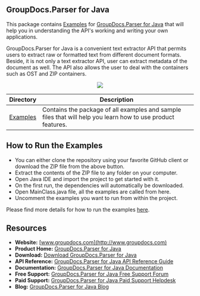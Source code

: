 ## GroupDocs.Parser for Java

This package contains [Examples](https://github.com/groupdocs-parser/GroupDocs.Parser-for-Java/tree/master/Examples) for [GroupDocs.Parser for Java](https://products.groupdocs.com/parser/java) that will help you in understanding the API's working and writing your own applications.

GroupDocs.Parser for Java is a convenient text extractor API that permits users to extract raw or formatted text from different document formats. Beside, it is not only a text extractor API, user can extract metadata of the document as well. The API also allows the user to deal with the containers such as OST and ZIP containers.

<p align="center">

  <a title="Download complete GroupDocs.Parser for Java source code" href="https://codeload.github.com/groupdocs-parser/GroupDocs.Parser-for-Java/zip/master">
	<img src="https://raw.github.com/AsposeExamples/java-examples-dashboard/master/images/downloadZip-Button-Large.png" />
  </a>
</p>

Directory | Description
--------- | -----------
[Examples](https://github.com/groupdocs-parser/GroupDocs.Parser-for-Java/tree/master/Examples)  | Contains the package of all examples and sample files that will help you learn how to use product features. 

## How to Run the Examples

+ You can either clone the repository using your favorite GitHub client or download the ZIP file from the above button.
+ Extract the contents of the ZIP file to any folder on your computer.
+ Open Java IDE and import the project to get started with it.
+ On the first run, the dependencies will automatically be downloaded.
+ Open MainClass.java file, all the examples are called from here.
+ Uncomment the examples you want to run from within the project.

Please find more details for how to run the examples [here](https://docs.groupdocs.com/display/parserjava/How+to+Run+Examples).

## Resources

+ **Website:** [www.groupdocs.com](http://www.groupdocs.com)
+ **Product Home:** [GroupDocs.Parser for Java](https://products.groupdocs.com/parser/java)
+ **Download:** [Download GroupDocs.Parser for Java](https://artifact.groupdocs.com/repo/com/groupdocs/groupdocs-parser/)
+ **API Reference:** [GroupDocs.Parser for Java API Reference Guide](https://apireference.groupdocs.com/java/parser)
+ **Documentation:** [GroupDocs.Parser for Java Documentation](https://docs.groupdocs.com/display/parserjava/Home)
+ **Free Support:** [GroupDocs.Parser for Java Free Support Forum](https://forum.groupdocs.com/c/parser)
+ **Paid Support:** [GroupDocs.Parser for Java Paid Support Helpdesk](https://helpdesk.groupdocs.com/)
+ **Blog:** [GroupDocs.Parser for Java Blog](https://blog.groupdocs.com/category/groupdocs-parser-product-family/)
